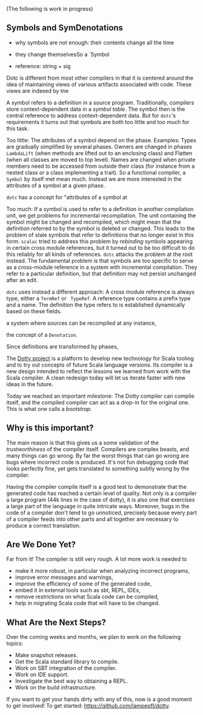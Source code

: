 (The following is work in progress)

## Symbols and SymDenotations

 - why symbols are not enough: their contents change all the time
 - they change themselvesSo a `Symbol

 - reference: string + sig


Dotc is different from most other compilers in that it is centered around the idea of
maintaining views of various artifacts associated with code. These views are indexed
by tne

A symbol refers to a definition in a source program. Traditionally,
 compilers store context-dependent data in a _symbol table_. The
 symbol then is the central reference to address context-dependent
 data. But for `dotc`'s requirements it turns out that symbols are
 both too little and too much for this task.

Too little: The attributes of a symbol depend on the phase. Examples:
Types are gradually simplified by several phases. Owners are changed
in phases `LambdaLift` (when methods are lifted out to an enclosing
class) and Flatten (when all classes are moved to top level). Names
are changed when private members need to be accessed from outside
their class (for instance from a nested class or a class implementing
a trait). So a functional compiler, a `Symbol` by itself met mean
much. Instead we are more interested in the attributes of a symbol at
a given phase.

`dotc` has a concept for "attributes of a symbol at

Too much: If a symbol is used to refer to a definition in another
compilation unit, we get problems for incremental recompilation. The
unit containing the symbol might be changed and recompiled, which
might mean that the definition referred to by the symbol is deleted or
changed. This leads to the problem of stale symbols that refer to
definitions that no longer exist in this form. `scalac` tried to
address this problem by _rebinding_ symbols appearing in certain cross
module references, but it turned out to be too difficult to do this
reliably for all kinds of references. `dotc` attacks the problem at
the root instead. The fundamental problem is that symbols are too
specific to serve as a cross-module reference in a system with
incremental compilation. They refer to a particular definition, but
that definition may not persist unchanged after an edit.

`dotc` uses instead a different approach: A cross module reference is
always type, either a `TermRef` or ` TypeRef`. A reference type contains
a prefix type and a name. The definition the type refers to is established
dynamically based on these fields.


a system where sources can be recompiled at any instance,

 the concept of a `Denotation`.

 Since definitions are transformed by phases,


The [Dotty project](https://github.com/lampepfl/dotty)
is a platform to develop new technology for Scala
tooling and to try out concepts of future Scala language versions.
Its compiler is a new design intended to reflect the
lessons we learned from work with the Scala compiler. A clean redesign
today will let us iterate faster with new ideas in the future.

Today we reached an important milestone: The Dotty compiler can
compile itself, and the compiled compiler can act as a drop-in for the
original one. This is what one calls a *bootstrap*.

## Why is this important?

The main reason is that this gives us a some validation of the
*trustworthiness* of the compiler itself. Compilers are complex beasts,
and many things can go wrong. By far the worst things that can go
wrong are bugs where incorrect code is produced. It's not fun debugging code that looks perfectly
fine, yet gets translated to something subtly wrong by the compiler.

Having the compiler compile itself is a good test to demonstrate that
the generated code has reached a certain level of quality. Not only is
a compiler a large program (44k lines in the case of dotty), it is
also one that exercises a large part of the language in quite
intricate ways. Moreover, bugs in the code of a compiler don't tend to
go unnoticed, precisely because every part of a compiler feeds into
other parts and all together are necessary to produce a correct
translation.

## Are We Done Yet?

Far from it! The compiler is still very rough. A lot more work is
needed to

 - make it more robust, in particular when analyzing incorrect programs,
 - improve error messages and warnings,
 - improve the efficiency of some of the generated code,
 - embed it in external tools such as sbt, REPL, IDEs,
 - remove restrictions on what Scala code can be compiled,
 - help in migrating Scala code that will have to be changed.

## What Are the Next Steps?

Over the coming weeks and months, we plan to work on the following topics:

 - Make snapshot releases.
 - Get the Scala standard library to compile.
 - Work on SBT integration of the compiler.
 - Work on IDE support.
 - Investigate the best way to obtaining a REPL.
 - Work on the build infrastructure.

If you want to get your hands dirty with any of this, now is a good moment to get involved!
To get started: <https://github.com/lampepfl/dotty>.

